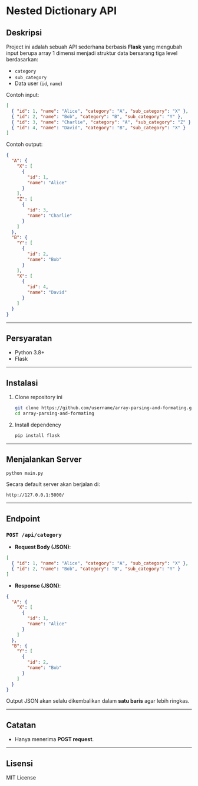 # Nested Dictionary API

## Deskripsi

Project ini adalah sebuah API sederhana berbasis **Flask** yang mengubah input berupa array 1 dimensi menjadi struktur data bersarang tiga level berdasarkan:

- `category`
- `sub_category`
- Data user (`id`, `name`)

Contoh input:

```json
[
  { "id": 1, "name": "Alice", "category": "A", "sub_category": "X" },
  { "id": 2, "name": "Bob", "category": "B", "sub_category": "Y" },
  { "id": 3, "name": "Charlie", "category": "A", "sub_category": "Z" },
  { "id": 4, "name": "David", "category": "B", "sub_category": "X" }
]
```

Contoh output:

```json
{
  "A": {
    "X": [
      {
        "id": 1,
        "name": "Alice"
      }
    ],
    "Z": [
      {
        "id": 3,
        "name": "Charlie"
      }
    ]
  },
  "B": {
    "Y": [
      {
        "id": 2,
        "name": "Bob"
      }
    ],
    "X": [
      {
        "id": 4,
        "name": "David"
      }
    ]
  }
}
```

---

## Persyaratan

- Python 3.8+
- Flask

---

## Instalasi

1. Clone repository ini
   ```bash
   git clone https://github.com/username/array-parsing-and-formating.git
   cd array-parsing-and-formating
   ```
2. Install dependency
   ```bash
   pip install flask
   ```

---

## Menjalankan Server

```bash
python main.py
```

Secara default server akan berjalan di:

```
http://127.0.0.1:5000/
```

---

## Endpoint

### `POST /api/category`

- **Request Body (JSON)**:

```json
[
  { "id": 1, "name": "Alice", "category": "A", "sub_category": "X" },
  { "id": 2, "name": "Bob", "category": "B", "sub_category": "Y" }
]
```

- **Response (JSON)**:

```json
{
  "A": {
    "X": [
      {
        "id": 1,
        "name": "Alice"
      }
    ]
  },
  "B": {
    "Y": [
      {
        "id": 2,
        "name": "Bob"
      }
    ]
  }
}
```

Output JSON akan selalu dikembalikan dalam **satu baris** agar lebih ringkas.

---

## Catatan

- Hanya menerima **POST request**.

---

## Lisensi

MIT License

